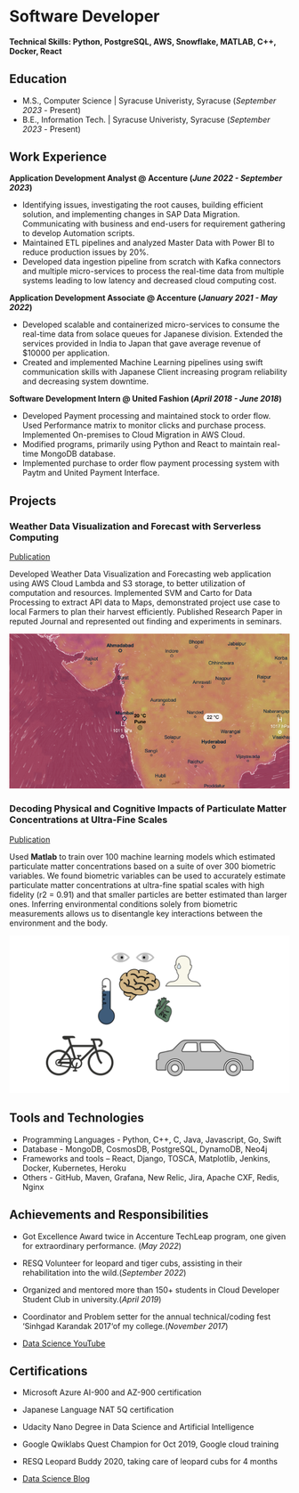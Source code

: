 # Software Developer

#### Technical Skills: Python, PostgreSQL, AWS, Snowflake, MATLAB, C++, Docker, React

## Education						       		
- M.S., Computer Science | Syracuse Univeristy, Syracuse (_September 2023_ - Present)	 			        		
- B.E., Information Tech. | Syracuse Univeristy, Syracuse (_September 2023_ - Present)	 		        		

## Work Experience
**Application Development Analyst @ Accenture (_June 2022 - September 2023_)**
- Identifying issues, investigating the root causes, building efficient solution, and implementing changes in SAP Data Migration. Communicating with business and end-users for requirement gathering to develop Automation scripts.
- Maintained ETL pipelines and analyzed Master Data with Power BI to reduce production issues by 20%.
- Developed data ingestion pipeline from scratch with Kafka connectors and multiple micro-services to process the real-time data from multiple systems leading to low latency and decreased cloud computing cost.

**Application Development Associate @ Accenture (_January 2021 - May 2022_)**
- Developed scalable and containerized micro-services to consume the real-time data from solace queues for Japanese division. Extended the services provided in India to Japan that gave average revenue of $10000 per application.
- Created and implemented Machine Learning pipelines using swift communication skills with Japanese Client increasing program reliability and decreasing system downtime.

**Software Development Intern @ United Fashion (_April 2018 - June 2018_)**
- Developed Payment processing and maintained stock to order flow. Used Performance matrix to monitor clicks and purchase process. Implemented On-premises to Cloud Migration in AWS Cloud.
- Modified programs, primarily using Python and React to maintain real-time MongoDB database.
- Implemented purchase to order flow payment processing system with Paytm and United Payment Interface.

## Projects
### Weather Data Visualization and Forecast with Serverless Computing
[Publication](https://www.researchgate.net/publication/344336400_INTERNATIONAL_RESEARCH_JOURNAL_OF_ENGINEERING_AND_TECHNOLOGY_IRJET_Weather_Data_Forecast_and_Analytics)

Developed Weather Data Visualization and Forecasting web application using AWS Cloud Lambda and S3 storage, to better utilization of computation and resources. Implemented SVM and Carto for Data Processing to extract API data to Maps, demonstrated project use case to local Farmers to plan their harvest efficiently. Published Research Paper in reputed Journal and represented out finding and experiments in seminars.

![EEG Band Discovery](/assets/img/weather.png)

### Decoding Physical and Cognitive Impacts of Particulate Matter Concentrations at Ultra-Fine Scales
[Publication](https://www.mdpi.com/1424-8220/22/11/4240)

Used **Matlab** to train over 100 machine learning models which estimated particulate matter concentrations based on a suite of over 300 biometric variables. We found biometric variables can be used to accurately estimate particulate matter concentrations at ultra-fine spatial scales with high fidelity (r2 = 0.91) and that smaller particles are better estimated than larger ones. Inferring environmental conditions solely from biometric measurements allows us to disentangle key interactions between the environment and the body.

![Bike Study](/assets/img/bike_study.jpeg)

## Tools and Technologies
- Programming Languages - Python, C++, C, Java, Javascript, Go, Swift
- Database - MongoDB, CosmosDB, PostgreSQL, DynamoDB, Neo4j
- Frameworks and tools – React, Django, TOSCA, Matplotlib, Jenkins, Docker, Kubernetes, Heroku
-  Others - GitHub, Maven, Grafana, New Relic, Jira, Apache CXF, Redis, Nginx

## Achievements and Responsibilities
- Got Excellence Award twice in Accenture TechLeap program, one given for extraordinary performance. (_May 2022_)
- RESQ Volunteer for leopard and tiger cubs, assisting in their rehabilitation into the wild.(_September 2022_)
- Organized and mentored more than 150+ students in Cloud Developer Student Club in university.(_April 2019_)
- Coordinator and Problem setter for the annual technical/coding fest ‘Sinhgad Karandak 2017‘of my college.(_November 2017_)

- [Data Science YouTube](https://www.youtube.com/channel/UCa9gErQ9AE5jT2DZLjXBIdA)

## Certifications
- Microsoft Azure AI-900 and AZ-900 certification
- Japanese Language NAT 5Q certification
- Udacity Nano Degree in Data Science and Artificial Intelligence
- Google Qwiklabs Quest Champion for Oct 2019, Google cloud training
- RESQ Leopard Buddy 2020, taking care of leopard cubs for 4 months

- [Data Science Blog](https://medium.com/@shawhin)

